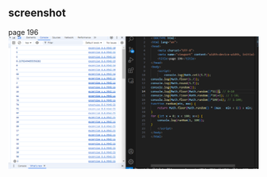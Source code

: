 ## screenshot

page 196![input/output](../Page_196_excercie_8.6/screenshot/Screenshot%202024-09-19%20235122.png)